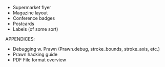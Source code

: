 * Supermarket flyer
* Magazine layout
* Conference badges
* Postcards
* Labels (of some sort)

APPENDICES:

* Debugging w. Prawn (Prawn.debug, stroke_bounds, stroke_axis, etc.)
* Prawn hacking guide
* PDF File format overview
